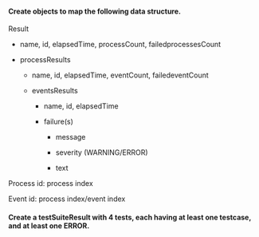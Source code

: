 #### Create objects to map the following data structure.

Result

- name, id, elapsedTime, processCount, failedprocessesCount

- processResults

    - name, id, elapsedTime, eventCount, failedeventCount

    - eventsResults

        - name, id, elapsedTime

        - failure(s)

            - message

            - severity (WARNING/ERROR)

            - text

Process id: process index

Event id: process index/event index

#### Create a testSuiteResult with 4 tests, each having at least one testcase, and at least one ERROR.
